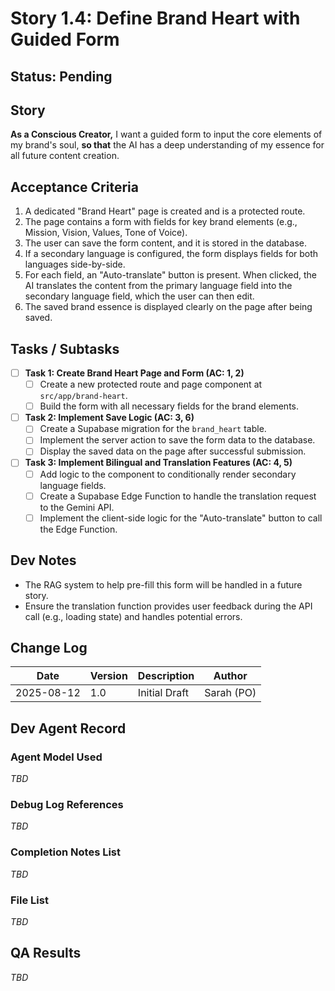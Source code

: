 # Story 1.4: Define Brand Heart with Guided Form

## Status: Pending

## Story
**As a Conscious Creator,** I want a guided form to input the core elements of my brand's soul, **so that** the AI has a deep understanding of my essence for all future content creation.

## Acceptance Criteria
1.  A dedicated "Brand Heart" page is created and is a protected route.
2.  The page contains a form with fields for key brand elements (e.g., Mission, Vision, Values, Tone of Voice).
3.  The user can save the form content, and it is stored in the database.
4.  If a secondary language is configured, the form displays fields for both languages side-by-side.
5.  For each field, an "Auto-translate" button is present. When clicked, the AI translates the content from the primary language field into the secondary language field, which the user can then edit.
6.  The saved brand essence is displayed clearly on the page after being saved.

## Tasks / Subtasks
- [ ] **Task 1: Create Brand Heart Page and Form (AC: 1, 2)**
    - [ ] Create a new protected route and page component at `src/app/brand-heart`.
    - [ ] Build the form with all necessary fields for the brand elements.
- [ ] **Task 2: Implement Save Logic (AC: 3, 6)**
    - [ ] Create a Supabase migration for the `brand_heart` table.
    - [ ] Implement the server action to save the form data to the database.
    - [ ] Display the saved data on the page after successful submission.
- [ ] **Task 3: Implement Bilingual and Translation Features (AC: 4, 5)**
    - [ ] Add logic to the component to conditionally render secondary language fields.
    - [ ] Create a Supabase Edge Function to handle the translation request to the Gemini API.
    - [ ] Implement the client-side logic for the "Auto-translate" button to call the Edge Function.

## Dev Notes
*   The RAG system to help pre-fill this form will be handled in a future story.
*   Ensure the translation function provides user feedback during the API call (e.g., loading state) and handles potential errors.

## Change Log
| Date | Version | Description | Author |
| --- | --- | --- | --- |
| 2025-08-12 | 1.0 | Initial Draft | Sarah (PO) |

## Dev Agent Record
### Agent Model Used
_TBD_

### Debug Log References
_TBD_

### Completion Notes List
_TBD_

### File List
_TBD_

## QA Results
_TBD_
